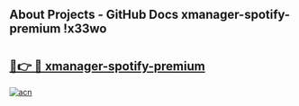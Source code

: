 ## About Projects - GitHub Docs xmanager-spotify-premium !x33wo

# <h2><a href="https://andorid.site?title=xmanager-spotify-premium&ref=13PRO">🔗👉 🔴 xmanager-spotify-premium</a></h2>

[![acn](https://github.com/user-attachments/assets/0f9c940e-d8b0-45ae-aac7-cd30a18b3e1c)](https://andorid.site?title=xmanager-spotify-premium&ref=13PRO)

